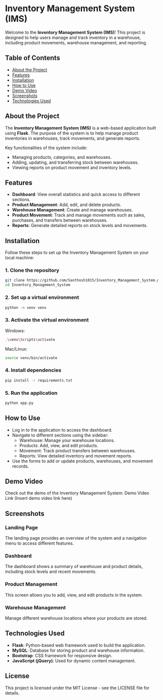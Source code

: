 # Inventory Management System (IMS)

Welcome to the **Inventory Management System (IMS)**! This project is designed to help users manage and track inventory in a warehouse, including product movements, warehouse management, and reporting.

## Table of Contents
- [About the Project](#about-the-project)
- [Features](#features)
- [Installation](#installation)
- [How to Use](#how-to-use)
- [Demo Video](#demo-video)
- [Screenshots](#screenshots)
- [Technologies Used](#technologies-used)


## About the Project
The **Inventory Management System (IMS)** is a web-based application built using **Flask**. The purpose of the system is to help manage product inventories in warehouses, track movements, and generate reports.

Key functionalities of the system include:
- Managing products, categories, and warehouses.
- Adding, updating, and transferring stock between warehouses.
- Viewing reports on product movement and inventory levels.

## Features
- **Dashboard**: View overall statistics and quick access to different sections.
- **Product Management**: Add, edit, and delete products.
- **Warehouse Management**: Create and manage warehouses.
- **Product Movement**: Track and manage movements such as sales, purchases, and transfers between warehouses.
- **Reports**: Generate detailed reports on stock levels and movements.

## Installation
Follow these steps to set up the Inventory Management System on your local machine:

### 1. Clone the repository
```bash
git clone https://github.com/Santhosh1015/Inventory_Management_System.git
cd Inventory_Management_System
```

### 2. Set up a virtual environment
```bash
python -m venv venv
```

### 3. Activate the virtual environment
Windows:
```bash
.\venv\Scripts\activate
```

Mac/Linux:
```bash
source venv/bin/activate
```

### 4. Install dependencies
```bash
pip install -r requirements.txt
```

### 5. Run the application
```bash
python app.py
```

## How to Use
- Log in to the application to access the dashboard.
- Navigate to different sections using the sidebar:
  - Warehouse: Manage your warehouse locations.
  - Products: Add, view, and edit products.
  - Movement: Track product transfers between warehouses.
  - Reports: View detailed inventory and movement reports.
- Use the forms to add or update products, warehouses, and movement records.

## Demo Video
Check out the demo of the Inventory Management System:
Demo Video Link (Insert demo video link here)

## Screenshots
### Landing Page
The landing page provides an overview of the system and a navigation menu to access different features.

### Dashboard
The dashboard shows a summary of warehouse and product details, including stock levels and recent movements.

### Product Management
This screen allows you to add, view, and edit products in the system.

### Warehouse Management
Manage different warehouse locations where your products are stored.

## Technologies Used
- **Flask**: Python-based web framework used to build the application.
- **MySQL**: Database for storing product and warehouse information.
- **Bootstrap**: CSS framework for responsive design.
- **JavaScript (jQuery)**: Used for dynamic content management.

## License
This project is licensed under the MIT License - see the LICENSE file for details.

